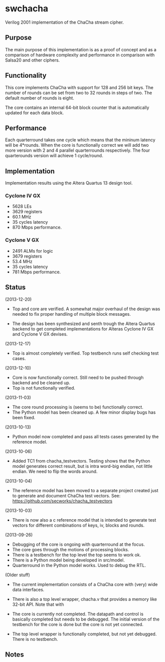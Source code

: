 swchacha
========

Verilog 2001 implementation of the ChaCha stream cipher.

## Purpose ###
The main purpose of this implementation is as a proof of concept and as
a comparison of hardware complexity and performance in comparison with
Salsa20 and other ciphers.


## Functionality ##
This core implements ChaCha with support for 128 and 256 bit keys. The
number of rounds can be set from two to 32 rounds in steps of two. The
default number of rounds is eight.

The core contains an internal 64-bit block counter that is automatically
updated for each data block.


## Performance ##
Each quarterround takes one cycle which means that the mininum latency
will be 4*rounds. When the core is functionally correct we will add two
more version with 2 and 4 parallel quarterrounds respectively. The four
quarterounds version will achieve 1 cycle/round.


## Implementation ##
Implementation results using the Altera Quartus 13 design tool.

### Cyclone IV GX ###
- 5628 LEs
- 3629 registers
- 60.1 MHz
- 35 cycles latency
- 870 Mbps performance.


### Cyclone V GX ###
- 2491 ALMs for logic
- 3679 registers
- 53.4 MHz
- 35 cycles latency
- 781 Mbps performance.


## Status ##
(2013-12-20)
- Top and core are verified. A somewhat major overhaul of the design was
needed to fix proper handling of multiple block messages.

- The design has been synthesized and senth trough the Altera Quartus
backend to get completed implementations for Alteras Cyclone IV GX and
Cyclone V GX devises.


(2013-12-17)
- Top is almost completely verified. Top testbench runs self checking
test cases.

(2013-12-10)
- Core is now functionally correct. Still need to be pushed through
backend and be cleaned up.
- Top is not functionally verified.


(2013-11-03)
- The core round processing is (seems to be) functionally correct.
- The Python model has been cleaned up. A few minor display bugs has
been fixed.


(2013-10-13)
- Python model now completed and pass all tests cases generated by the
  reference model. 


(2013-10-06)
- Added TC1 from chacha_testvectors. Testing shows that the Python model
generates correct result, but is intra word-big endian, not little
endian. We need to flip the words around.



(2013-10-04)
- The reference model has been moved to a separate project created just
  to generate and document ChaCha test vectors. See:
  https://github.com/secworks/chacha_testvectors


(2013-10-03)
- There is now also a c reference model that is intended to generate
test vectors for different combinations of keys, iv, blocks and rounds.


(2013-09-26)
- Debugging of the core is ongoing with quarterround at the focus.
- The core goes through the motions of processing blocks.
- There is a testbench for the top level the top seems to work ok.
- There is a Python model being developed in src/model.
- Quarterround in the Python model works. Used to debug the RTL.


(Older stuff)
- The current implementation consists of a ChaCha core with (very) wide
  data interfaces. 

- There is also a top level wrapper, chacha.v that provides a memory
  like 32-bit API. Note that with

- The core is currently not completed. The datapath and control is
  basically completed but needs to be debugged. The initial version of
  the testbench for the core is done but the core is not yet connected.

- The top level wrapper is functionally completed, but not yet
  debugged. There is no testbench.


## Notes ##

